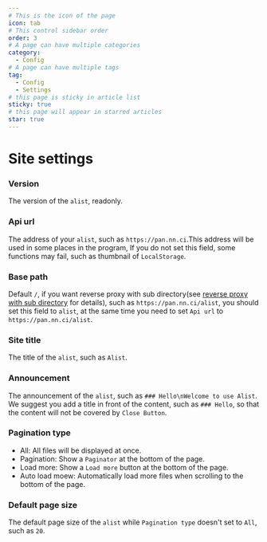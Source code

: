 ```yaml
---
# This is the icon of the page
icon: tab
# This control sidebar order
order: 3
# A page can have multiple categories
category:
  - Config
# A page can have multiple tags
tag:
  - Config
  - Settings
# this page is sticky in article list
sticky: true
# this page will appear in starred articles
star: true
---
```


# Site settings

### Version

The version of the `alist`, readonly.

### Api url

The address of your `alist`, such as `https://pan.nn.ci`.This address will be used in some places in the program, If you do not set this field, some functions may fail, such as thumbnail of `LocalStorage`.

### Base path

Default `/`, if you want reverse proxy with sub directory(see [reverse proxy with sub directory](../faq/howto.md#how-to-reverse-proxy-with-sub-directory) for details), such as `https://pan.nn.ci/alist`, you should set this field to `alist`, at the same time you need to set `Api url` to `https://pan.nn.ci/alist`.

### Site title

The title of the `alist`, such as `Alist`.

### Announcement

The announcement of the `alist`, such as `### Hello\nWelcome to use Alist`. We suggest you add a title in front of the content, such as `### Hello`, so that the content will not be covered by `Close Button`.

### Pagination type

- All: All files will be displayed at once.
- Pagination: Show a `Paginator` at the bottom of the page.
- Load more: Show a `Load more` button at the bottom of the page.
- Auto load moew: Automatically load more files when scrolling to the bottom of the page.

### Default page size

The default page size of the `alist` while `Pagination type` doesn't set to `All`, such as `20`.
